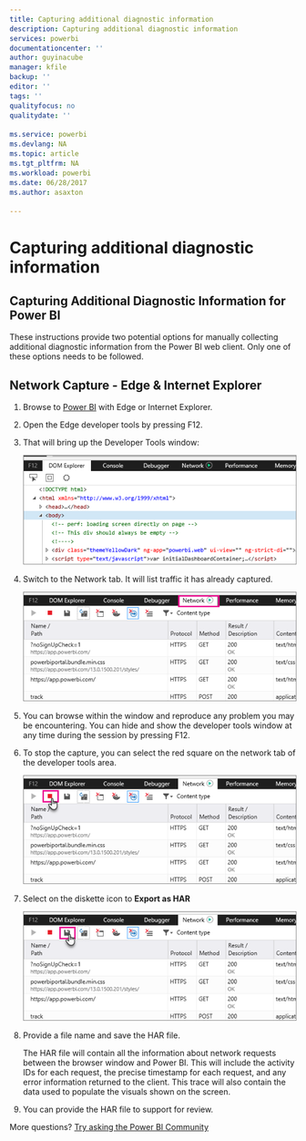 ```yaml
---
title: Capturing additional diagnostic information
description: Capturing additional diagnostic information
services: powerbi
documentationcenter: ''
author: guyinacube
manager: kfile
backup: ''
editor: ''
tags: ''
qualityfocus: no
qualitydate: ''

ms.service: powerbi
ms.devlang: NA
ms.topic: article
ms.tgt_pltfrm: NA
ms.workload: powerbi
ms.date: 06/28/2017
ms.author: asaxton

---
```

# Capturing additional diagnostic information
## Capturing Additional Diagnostic Information for Power BI
These instructions provide two potential options for manually collecting additional diagnostic information from the Power BI web client.  Only one of these options needs to be followed.

## Network Capture - Edge & Internet Explorer
1. Browse to [Power BI](https://app.powerbi.com) with Edge or Internet Explorer.
2. Open the Edge developer tools by pressing F12.
3. That will bring up the Developer Tools window: 
   
   ![](media/service-admin-capturing-additional-diagnostic-information-for-power-bi/edge-developer-tools.png)
4. Switch to the Network tab. It will list traffic it has already captured. 
   
   ![](media/service-admin-capturing-additional-diagnostic-information-for-power-bi/edge-network-tab.png)
5. You can browse within the window and reproduce any problem you may be encountering. You can hide and show the developer tools window at any time during the session by pressing F12.
6. To stop the capture, you can select the red square on the network tab of the developer tools area.
   
   ![](media/service-admin-capturing-additional-diagnostic-information-for-power-bi/edge-network-tab-stop.png)
7. Select on the diskette icon to **Export as HAR**
   
   ![](media/service-admin-capturing-additional-diagnostic-information-for-power-bi/edge-network-tab-save.png)
8. Provide a file name and save the HAR file.
   
    The HAR file will contain all the information about network requests between the browser window and Power BI.  This will include the activity IDs for each request, the precise timestamp for each request, and any error information returned to the client.  This trace will also contain the data used to populate the visuals shown on the screen.
9. You can provide the HAR file to support for review.

More questions? [Try asking the Power BI Community](http://community.powerbi.com/)

